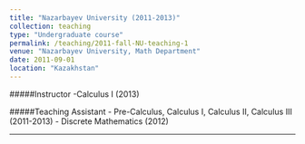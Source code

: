 ```yaml
---
title: "Nazarbayev University (2011-2013)"
collection: teaching
type: "Undergraduate course"
permalink: /teaching/2011-fall-NU-teaching-1
venue: "Nazarbayev University, Math Department"
date: 2011-09-01
location: "Kazakhstan"
---
```

#####Instructor
  -Calculus I (2013)
  
#####Teaching Assistant
	- Pre-Calculus, Calculus I, Calculus II, Calculus III (2011-2013)
	- Discrete Mathematics (2012)

---
